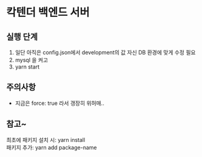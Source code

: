 # 칵텐더 백엔드 서버

## 실행 단계
1. 일단 아직은 config.json에서 development의 값 자신 DB 환경에 맞게 수정 필요
2. mysql 을 켜고
3. yarn start

## 주의사항
- 지금은 force: true 라서 갱장히 위허매..

## 참고~
최초에 패키지 설치 시: yarn install \
패키지 추가: yarn add package-name
